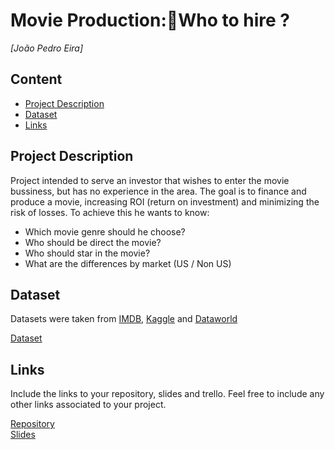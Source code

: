 # Movie Production:Who to hire ?
*[João Pedro Eira]*

## Content
- [Project Description](#project-description)
- [Dataset](#dataset)
- [Links](#links)

<a name="project-description"></a>

## Project Description
Project intended to serve an investor that wishes to enter the movie bussiness, but has no experience in the area.
The goal is to finance and produce a movie, increasing ROI (return on investment) and minimizing the risk of losses.
To achieve this he wants to know:
  - Which movie genre should  he choose?
  - Who should be direct the movie?
  - Who should star in the movie?
  - What are the differences by market (US / Non US)

<a name="dataset"></a>

## Dataset
Datasets were taken from [IMDB](https://datasets.imdbws.com), [Kaggle](https://www.kaggle.com/rounakbanik/the-movies-dataset#movies_metadata.csv) and [Dataworld](https://data.world/eliasdabbas/boxofficemojo-alltime-domestic-data)

[Dataset]()


## Links
Include the links to your repository, slides and trello. Feel free to include any other links associated to your project.

[Repository](https://github.com/joaopbe/MovieInvestor)  
[Slides](https://github.com/joaopbe/MovieInvestor/blob/master/Presentation/Movie_Investor.pptx)  

